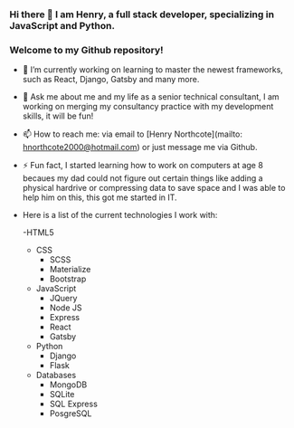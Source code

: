 ### Hi there 👋 I am Henry, a full stack developer, specializing in JavaScript and Python.
### Welcome to my Github repository!


- 🔭 I’m currently working on learning to master the newest frameworks, such as React, Django, Gatsby and many more. 

- 💬 Ask me about me and my life as a senior technical consultant, I am working on merging my consultancy practice with my development skills, it will be fun!
- 📫 How to reach me: via email to [Henry Northcote](mailto: hnorthcote2000@hotmail.com) or just message me via Github.
- ⚡ Fun fact, I started learning how to work on computers at age 8 becaues my dad could not figure out certain things like adding a physical hardrive or compressing data to save space and I was able to help him on this, this got me started in IT.

- Here is a list of the current technologies I work with:

  -HTML5
  - CSS
    * SCSS
    * Materialize
    * Bootstrap
  - JavaScript
    * JQuery
    * Node JS
    * Express
    * React
    * Gatsby
  - Python
    * Django
    * Flask
  - Databases
    * MongoDB
    * SQLite
    * SQL Express
    * PosgreSQL
